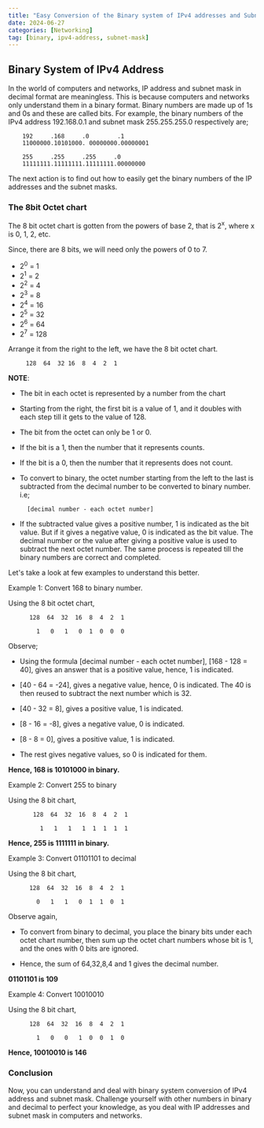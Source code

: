 ```yaml
---
title: "Easy Conversion of the Binary system of IPv4 addresses and Subnet masks."
date: 2024-06-27
categories: [Networking]
tag: [binary, ipv4-address, subnet-mask]
---
```


## Binary System of IPv4 Address

In the world of computers and networks, IP address and subnet mask in decimal format are meaningless. This is because computers and networks only understand them in a binary format. Binary numbers are made up of 1s and 0s and these are called bits. For example, the binary numbers of the IPv4 address 192.168.0.1 and subnet mask 255.255.255.0 respectively are;

        192     .168     .0        .1
        11000000.10101000. 00000000.00000001

        255     .255     .255     .0
        11111111.11111111.11111111.00000000

The next action is to find out how to easily get the binary numbers of the IP addresses and the subnet masks.

### The 8bit Octet chart

The 8 bit octet chart is gotten from the powers of base 2, that is 2<sup>x</sup>, where x is 0, 1, 2, etc.

Since, there are 8 bits, we will need only the powers of 0 to 7.

- 2<sup>0</sup> = 1
- 2<sup>1</sup> = 2
- 2<sup>2</sup> = 4
- 2<sup>3</sup> = 8
- 2<sup>4</sup> = 16
- 2<sup>5</sup> = 32
- 2<sup>6</sup> = 64
- 2<sup>7</sup> = 128

Arrange it from the right to the left, we have the 8 bit octet chart.

         128  64  32 16  8  4  2  1

**NOTE**:

- The bit in each octet is represented by a number from the chart

- Starting from the right, the first bit is a value of 1, and it doubles with each step till it gets to the value of 128.

- The bit from the octet can only be 1 or 0.

- If the bit is a 1, then the number that it represents counts.

- If the bit is a 0, then the number that it represents does not count.

- To convert to binary, the octet number starting from the left to the last is subtracted from the decimal number to be converted to binary number. i.e;

        [decimal number - each octet number]

- If the subtracted value gives a positive number, 1 is indicated as the bit value. But if it gives a negative value, 0 is indicated as the bit value. The decimal number or the value after giving a positive value is used to subtract the next octet number. The same process is repeated till the binary numbers are correct and completed.

Let's take a look at few examples to understand this better.

Example 1: Convert 168 to binary number.

Using the 8 bit octet chart,

          128  64  32  16  8  4  2  1

            1   0   1   0  1  0  0  0

Observe;

- Using the formula [decimal number - each octet number], [168 - 128 = 40], gives an answer that is a positive value, hence, 1 is indicated.

- [40 - 64 = -24], gives a negative value, hence, 0 is indicated. The 40 is then reused to subtract the next number which is 32.

- [40 - 32 = 8], gives a positive value, 1 is indicated.

- [8 - 16 = -8], gives a negative value, 0 is indicated.

- [8 - 8 = 0], gives a positive value, 1 is indicated.

- The rest gives negative values, so 0 is indicated for them.

**Hence, 168 is 10101000 in binary.**

Example 2: Convert 255 to binary

Using the 8 bit chart,

           128  64  32  16  8  4  2  1

             1   1   1   1  1  1  1  1

**Hence, 255 is 1111111 in binary.**

Example 3: Convert 01101101 to decimal

Using the 8 bit chart,

          128  64  32  16  8  4  2  1

            0   1   1   0  1  1  0  1

Observe again,

- To convert from binary to decimal, you place the binary bits under each octet chart number, then sum up the octet chart numbers whose bit is 1, and the ones with 0 bits are ignored.

- Hence, the sum of 64,32,8,4 and 1 gives the decimal number.

**01101101 is 109**

Example 4: Convert 10010010

Using the 8 bit chart,

          128  64  32  16  8  4  2  1

            1   0   0   1  0  0  1  0

**Hence, 10010010 is 146**

### Conclusion

Now, you can understand and deal with binary system conversion of IPv4 address and subnet mask. Challenge yourself with other numbers in binary and decimal to perfect your knowledge, as you deal with IP addresses and subnet mask in computers and networks.
